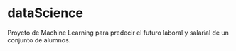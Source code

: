 # dataScience

Proyeto de Machine Learning para predecir el futuro laboral y salarial de un conjunto de alumnos.